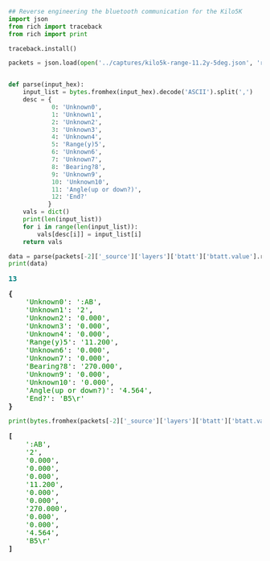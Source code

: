 ```python
## Reverse engineering the bluetooth communication for the Kilo5K
import json
from rich import traceback
from rich import print

traceback.install()

packets = json.load(open('../captures/kilo5k-range-11.2y-5deg.json', 'r'))


def parse(input_hex):
    input_list = bytes.fromhex(input_hex).decode('ASCII').split(',')
    desc = {
            0: 'Unknown0',
            1: 'Unknown1',
            2: 'Unknown2',
            3: 'Unknown3',
            4: 'Unknown4',
            5: 'Range(y)5',
            6: 'Unknown6',
            7: 'Unknown7',
            8: 'Bearing?8',
            9: 'Unknown9',
            10: 'Unknown10',
            11: 'Angle(up or down?)',
            12: 'End?'
           }
    vals = dict()
    print(len(input_list))
    for i in range(len(input_list)):
        vals[desc[i]] = input_list[i]
    return vals

```


```python
data = parse(packets[-2]['_source']['layers']['btatt']['btatt.value'].replace(':',''))
print(data)
```


<pre style="white-space:pre;overflow-x:auto;line-height:normal;font-family:Menlo,'DejaVu Sans Mono',consolas,'Courier New',monospace"><span style="color: #008080; text-decoration-color: #008080; font-weight: bold">13</span>
</pre>




<pre style="white-space:pre;overflow-x:auto;line-height:normal;font-family:Menlo,'DejaVu Sans Mono',consolas,'Courier New',monospace"><span style="font-weight: bold">{</span>
    <span style="color: #008000; text-decoration-color: #008000">'Unknown0'</span>: <span style="color: #008000; text-decoration-color: #008000">':AB'</span>,
    <span style="color: #008000; text-decoration-color: #008000">'Unknown1'</span>: <span style="color: #008000; text-decoration-color: #008000">'2'</span>,
    <span style="color: #008000; text-decoration-color: #008000">'Unknown2'</span>: <span style="color: #008000; text-decoration-color: #008000">'0.000'</span>,
    <span style="color: #008000; text-decoration-color: #008000">'Unknown3'</span>: <span style="color: #008000; text-decoration-color: #008000">'0.000'</span>,
    <span style="color: #008000; text-decoration-color: #008000">'Unknown4'</span>: <span style="color: #008000; text-decoration-color: #008000">'0.000'</span>,
    <span style="color: #008000; text-decoration-color: #008000">'Range(y)5'</span>: <span style="color: #008000; text-decoration-color: #008000">'11.200'</span>,
    <span style="color: #008000; text-decoration-color: #008000">'Unknown6'</span>: <span style="color: #008000; text-decoration-color: #008000">'0.000'</span>,
    <span style="color: #008000; text-decoration-color: #008000">'Unknown7'</span>: <span style="color: #008000; text-decoration-color: #008000">'0.000'</span>,
    <span style="color: #008000; text-decoration-color: #008000">'Bearing?8'</span>: <span style="color: #008000; text-decoration-color: #008000">'270.000'</span>,
    <span style="color: #008000; text-decoration-color: #008000">'Unknown9'</span>: <span style="color: #008000; text-decoration-color: #008000">'0.000'</span>,
    <span style="color: #008000; text-decoration-color: #008000">'Unknown10'</span>: <span style="color: #008000; text-decoration-color: #008000">'0.000'</span>,
    <span style="color: #008000; text-decoration-color: #008000">'Angle(up or down?)'</span>: <span style="color: #008000; text-decoration-color: #008000">'4.564'</span>,
    <span style="color: #008000; text-decoration-color: #008000">'End?'</span>: <span style="color: #008000; text-decoration-color: #008000">'B5\r'</span>
<span style="font-weight: bold">}</span>
</pre>




```python
print(bytes.fromhex(packets[-2]['_source']['layers']['btatt']['btatt.value'].replace(':','')).decode('ASCII').split(','))
```


<pre style="white-space:pre;overflow-x:auto;line-height:normal;font-family:Menlo,'DejaVu Sans Mono',consolas,'Courier New',monospace"><span style="font-weight: bold">[</span>
    <span style="color: #008000; text-decoration-color: #008000">':AB'</span>,
    <span style="color: #008000; text-decoration-color: #008000">'2'</span>,
    <span style="color: #008000; text-decoration-color: #008000">'0.000'</span>,
    <span style="color: #008000; text-decoration-color: #008000">'0.000'</span>,
    <span style="color: #008000; text-decoration-color: #008000">'0.000'</span>,
    <span style="color: #008000; text-decoration-color: #008000">'11.200'</span>,
    <span style="color: #008000; text-decoration-color: #008000">'0.000'</span>,
    <span style="color: #008000; text-decoration-color: #008000">'0.000'</span>,
    <span style="color: #008000; text-decoration-color: #008000">'270.000'</span>,
    <span style="color: #008000; text-decoration-color: #008000">'0.000'</span>,
    <span style="color: #008000; text-decoration-color: #008000">'0.000'</span>,
    <span style="color: #008000; text-decoration-color: #008000">'4.564'</span>,
    <span style="color: #008000; text-decoration-color: #008000">'B5\r'</span>
<span style="font-weight: bold">]</span>
</pre>




```python

```
